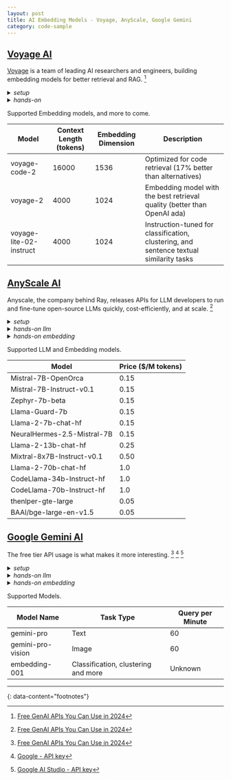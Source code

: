 ```yaml
---
layout: post
title: AI Embedding Models - Voyage, AnyScale, Google Gemini
category: code-sample
---
```


## [Voyage AI](https://www.voyageai.com/)

[Voyage](https://docs.voyageai.com/docs/introduction) is a team of leading AI
researchers and engineers, building embedding models for better retrieval and
RAG. [^1]

<details markdown="block">
<summary><i>setup</i></summary>

```sh
python3 -m venv env-embeddings
source env-embeddings/bin/activate

# `-I`  Ignore the installed packages, overwriting them.
# `-U`  Upgrade all specified packages to the newest available version.

pip3 install -U voyageai==0.2.3
pip3 install --upgrade --force-reinstall voyageai
pip3 show voyageai
pip3 index versions voyageai
```
</details>

<details markdown="block">
<summary><i>hands-on</i></summary>

```python
# import the 'voyageai' module
import voyageai
import os

# Create a 'Client' object from the 'voyageai' module and initialize it with your API key
vo = voyageai.Client(api_key=os.environ.get("VOYAGE_AI_API_KEY"))

# user query
user_query = "when apple is releasing their new Iphone?"


# The 'model' parameter is set to "voyage-2", and the 'input_type' parameter is set to "document"
documents_embeddings = vo.embed(
    [user_query], model="voyage-2", input_type="document"
).embeddings

# printing the embedding
print(documents_embeddings)
```

```bash
VOYAGE_AI_API_KEY=pa-xxxxxxxxxxxxxxxxxxxxxxxxxxxxxxxxxxxxxxxxxxx \
  python3 voyage-ai.py
```
</details>


Supported Embedding models, and more to come.

| Model                   | Context Length (tokens) | Embedding Dimension | Description                                                                             |
| ---                     | ---                     | ---                 | ---                                                                                     |
| voyage-code-2           | 16000                   | 1536                | Optimized for code retrieval (17% better than alternatives)                             |
| voyage-2                | 4000                    | 1024                | Embedding model with the best retrieval quality (better than OpenAI ada)                |
| voyage-lite-02-instruct | 4000                    | 1024                | Instruction-tuned for classification, clustering, and sentence textual similarity tasks |


## [AnyScale AI](https://www.anyscale.com)

Anyscale, the company behind Ray, releases APIs for LLM developers to run and
fine-tune open-source LLMs quickly, cost-efficiently, and at scale. [^1]

<details markdown="block">
<summary><i>setup</i></summary>

```sh
python3 -m venv env-embeddings
source env-embeddings/bin/activate

# `-I`  Ignore the installed packages, overwriting them.
# `-U`  Upgrade all specified packages to the newest available version.

pip3 install -U openai==1.33.0
pip3 install --upgrade --force-reinstall openai
pip3 show openai
pip3 index versions openai
```
</details>

<details markdown="block">
<summary><i>hands-on llm</i></summary>

```python
# import necessary modules
import openai
import os

# define the anyscale endpoint token
ANYSCALE_ENDPOINT_TOKEN = os.environ.get("ANYSCALE_ENDPOINT_TOKEN")

# Create an OpenAI client with the Anyscale base URL and API key
oai_client = openai.OpenAI(
  base_url="https://api.endpoints.anyscale.com/v1",
  api_key=ANYSCALE_ENDPOINT_TOKEN,
)

# Define the OpenAI model to be used for chat completions
model = "mistralai/Mistral-7B-Instruct-v0.1"

# Define a prompt for the chat completion
prompt = '''hello, how are you?
'''

# Use the AnyScale model for chat completions
# Send a user message using the defined prompt
response = oai_client.chat.completions.create(
  model=model,
  messages=[
    {"role": "user", "content": prompt}
  ],
)

# printing the response
print(response.choices[0].message.content)
```

```bash
ANYSCALE_ENDPOINT_TOKEN=esecret_xxxxxxxxxxxxxxxxxxxxxxxxxx \
  python3 anyscale-ai.py
```
</details>

<details markdown="block">
<summary><i>hands-on embedding</i></summary>

```python
# import necessary modules
import openai
import os

# Define the Anyscale endpoint token
ANYSCALE_ENDPOINT_TOKEN = os.environ.get("ANYSCALE_ENDPOINT_TOKEN")

# Create an OpenAI client with the Anyscale base URL and API key
oai_client = openai.OpenAI(
  base_url="https://api.endpoints.anyscale.com/v1",
  api_key=ANYSCALE_ENDPOINT_TOKEN,
)

# https://platform.openai.com/docs/guides/embeddings/what-are-embeddings
# https://cookbook.openai.com/examples/using_embeddings
embeddings = oai_client.embeddings.create(
  model="thenlper/gte-large",
  input=["Your text string goes here"],
)
# print(embeddings.model_dump())
print(embeddings.data[0].embedding)
```

```bash
ANYSCALE_ENDPOINT_TOKEN=esecret_xxxxxxxxxxxxxxxxxxxxxxxxxx \
  python3 anyscale-ai.py
```
</details>

Supported LLM and Embedding models.

| Model                       | Price ($/M tokens) |
| ---                         | ---                |
| Mistral-7B-OpenOrca         | 0.15               |
| Mistral-7B-Instruct-v0.1    | 0.15               |
| Zephyr-7b-beta              | 0.15               |
| Llama-Guard-7b              | 0.15               |
| Llama-2-7b-chat-hf          | 0.15               |
| NeuralHermes-2.5-Mistral-7B | 0.15               |
| Llama-2-13b-chat-hf         | 0.25               |
| Mixtral-8x7B-Instruct-v0.1  | 0.50               |
| Llama-2-70b-chat-hf         | 1.0                |
| CodeLlama-34b-Instruct-hf   | 1.0                |
| CodeLlama-70b-Instruct-hf   | 1.0                |
| thenlper-gte-large          | 0.05               |
| BAAI/bge-large-en-v1.5      | 0.05               |

## [Google Gemini AI](https://ai.google.dev/docs)

The free tier API usage is what makes it more interesting. [^1] [^2] [^3]

<details markdown="block">
<summary><i>setup</i></summary>

```sh
python3 -m venv env-embeddings
source env-embeddings/bin/activate

# `-I`  Ignore the installed packages, overwriting them.
# `-U`  Upgrade all specified packages to the newest available version.

pip3 install -U google-generativeai==0.6.0 grpcio==1.64.1 grpcio-tools==1.62.2
pip3 install --upgrade --force-reinstall google-generativeai grpcio grpcio-tools
pip3 show google-generativeai grpcio grpcio-tools
pip3 index versions google-generativeai grpcio grpcio-tools
```
</details>

<details markdown="block">
<summary><i>hands-on llm</i></summary>

```python
# importing google.generativeai as genai
import google.generativeai as genai
import os

# setting the api key
genai.configure(api_key=os.environ.get("GOOGLE_GEMINI_API_KEY"))

# setting the text model
model = genai.GenerativeModel('gemini-pro')

# generating response
response = model.generate_content("What is the meaning of life?")

# printing the response
print(response.text)
```
```bash
GOOGLE_GEMINI_API_KEY=xxxxxxxxxxxxxxxxxxxxxxxxxxxxxxxxxxxxxxx \
  python3 gemini-ai.py
```
</details>

<details markdown="block">
<summary><i>hands-on embedding</i></summary>

```python
# importing google.generativeai as genai
import google.generativeai as genai
import os

# setting the api key
genai.configure(api_key=os.environ.get("GOOGLE_GEMINI_API_KEY"))

# https://python.langchain.com/v0.2/docs/integrations/text_embedding/google_generative_ai/
# https://github.com/google-gemini/cookbook
# https://ai.google.dev/api/python/google/generativeai
# https://ai.google.dev/api/python/google/generativeai/generate_embeddings

title = "The next generation of AI for developers and Google Workspace"
sample_text = '''
Title: The next generation of AI for developers and Google Workspace
Full article:
Gemini API & Google AI Studio: An approachable way to explore and prototype with generative AI applications
'''

# https://github.com/google-gemini/cookbook/blob/main/examples/Talk_to_documents_with_embeddings.ipynb
# https://ai.google.dev/api/python/google/generativeai/embed_content
model = 'models/embedding-001'
embedding = genai.embed_content(
  model=model,
  content=[
    sample_text,
    "The next generation of AI for developers and Google Workspace"
  ],
  task_type="retrieval_query",
  # task_type="retrieval_document",
  # title is optional - only applicable when task_type is RETRIEVAL_DOCUMENT.
  # title=title,
)
print(embedding['embedding'][0])
print('-----')

model = 'models/embedding-001'
embedding = genai.embed_content(
  model=model,
  content= sample_text,
  task_type="retrieval_document",
  title=title,
)
print(embedding)
```
```bash
GOOGLE_GEMINI_API_KEY=xxxxxxxxxxxxxxxxxxxxxxxxxxxxxxxxxxxxxxx \
  python3 gemini-ai.py
```
</details>

Supported Models.

| Model Name        | Task Type                           | Query per Minute |
| ---               | ---                                 | ---              |
| gemini-pro        | Text                                | 60               |
| gemini-pro-vision | Image                               | 60               |
| embedding-001     | Classification, clustering and more | Unknown          |

---
{: data-content="footnotes"}

[^1]: [Free GenAI APIs You Can Use in 2024](https://levelup.gitconnected.com/free-genai-apis-you-can-use-in-2024-3e71f406338b)
[^2]: [Google - API key](https://makersuite.google.com/app/apikey)
[^3]: [Google AI Studio - API key](https://aistudio.google.com/app/apikey)
